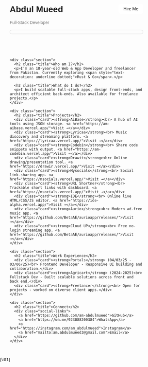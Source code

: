 <!DOCTYPE html>
<html lang="en" data-theme="dark">
<head>
  <meta charset="UTF-8" />
  <meta name="viewport" content="width=device-width, initial-scale=1.0" />
  <title>Abdul Mueed</title>
  <link rel="icon" href="/favicon.ico" />
  <link href="https://fonts.googleapis.com/css2?family=Geist:wght@100..900&family=Bricolage+Grotesque:opsz,wght@12..96,200..800&display=swap" rel="stylesheet">
  <script>
        // Load saved theme
    window.addEventListener('DOMContentLoaded', () => {
      const savedTheme = localStorage.getItem('theme') || 'dark';
      document.documentElement.setAttribute('data-theme', savedTheme);
    });
  </script>
  <style>
    :root {
      --bg-dark: #000;
      --text-dark: #fff;
      --bg-light: #f9f9f9;
      --text-light: #111;
      --accent: #6366f1;
      --transition: 0.3s ease;
      --font-sans: "Geist", sans-serif;
      --font-alt: "Bricolage Grotesque", sans-serif;
    }

    html[data-theme="dark"] {
      background-color: var(--bg-dark);
      color: var(--text-dark);
    }

    html[data-theme="light"] {
      background-color: var(--bg-light);
      color: var(--text-light);
    }

    body {
      margin: 0;
      padding: 0;
      font-family: var(--font-sans);
      transition: background-color var(--transition), color var(--transition);
    }

    a {
      color: inherit;
      text-decoration: underline dotted;
      transition: color var(--transition);
    }

    .theme-toggle {
      cursor: pointer;
      padding: 6px 12px;
      border-radius: 8px;
      font-size: 14px;
      border: 1px solid #ccc;
      background-color: transparent;
      transition: all var(--transition);
    }

    .theme-toggle:hover {
      background-color: rgba(255, 255, 255, 0.1);
    }

    .container {
      max-width: 600px;
      margin: 0 auto;
      padding: 2rem;
      display: flex;
      flex-direction: column;
      gap: 4rem;
    }

    .header, .section {
      display: flex;
      flex-direction: column;
      gap: 1rem;
    }

    .title {
      font-family: var(--font-alt);
      font-weight: 700;
    }

    .subtitle {
      font-weight: 300;
      color: gray;
    }

    .card {
      background-color: rgba(255, 255, 255, 0.05);
      padding: 1rem;
      border-radius: 12px;
      transition: background-color var(--transition);
    }

    .card:hover {
      background-color: rgba(255, 255, 255, 0.1);
    }

    .social-links a {
      margin-right: 1rem;
    }

    .button {
      background: #fff;
      color: #000;
      padding: 0.5rem 1rem;
      border-radius: 8px;
      text-decoration: none;
      font-weight: 500;
      transition: all var(--transition);
    }

    .button:hover {
      background-color: #eee;
    }

    html[data-theme="light"] .button {
      background: #111;
      color: #fff;
    }

    html[data-theme="light"] .button:hover {
      background-color: #222;
    }
  </style>
</head>

<body>
  <div class="container">
    <div class="header">
      <div style="display: flex; justify-content: space-between; align-items: center;">
        <div>
          <h1 class="title">Abdul Mueed</h1>
          <span class="subtitle">Full-Stack Developer</span>
        </div>
        <a class="button" href="https://wa.me/923088200384">Hire Me</a>
      </div>
      <button class="theme-toggle" onclick="toggleTheme()"></button>
    </div>

    <div class="section">
      <h2 class="title">Who am I?</h2>
      <p>I’m an 18-year-old Web & App Developer and freelancer from Pakistan. Currently exploring <span style="text-decoration: underline dotted;">Rust & Go</span>.</p>

      <h2 class="title">What do I do?</h2>
      <p>I build scalable full-stack apps, design front-ends, and architect efficient back-ends. Also available for freelance projects.</p>
    </div>

    <div class="section">
      <h2 class="title">Projects</h2>
      <div class="card"><strong>AiBase</strong><br> A hub of AI tools using JSON storage. <a href="https://am-aibase.vercel.app/">Visit →</a></div>
      <div class="card"><strong>Lyricaa</strong><br> Music discovery and streaming platform. <a href="https://lyricaa.vercel.app/">Visit →</a></div>
      <div class="card"><strong>Codebin</strong><br> Share code snippets with output. <a href="https://am-codebin.vercel.app/">Visit →</a></div>
      <div class="card"><strong>Drawit</strong><br> Online drawing/presentation tool. <a href="https://drawir.vercel.app/">Visit →</a></div>
      <div class="card"><strong>Mysocials</strong><br> Social link-sharing app. <a href="https://msocials.vercel.app/">Visit →</a></div>
      <div class="card"><strong>URL Shortner</strong><br> Trackable short links with dashboard. <a href="https://msocials.vercel.app/">Visit →</a></div>
      <div class="card"><strong>IDE</strong><br> Online live HTML/CSS/JS editor. <a href="https://ide-alpha.vercel.app/">Visit →</a></div>
      <div class="card"><strong>Aurio</strong><br> Modern ad-free music app. <a href="https://github.com/BetaAE/aurioapp/releases/">Visit →</a></div>
      <div class="card"><strong>Cloud UP</strong><br> Free no-login streaming app. <a href="https://github.com/BetaAE/aurioapp/releases/">Visit →</a></div>
    </div>

    <div class="section">
      <h2 class="title">Work Experience</h2>
      <div class="card"><strong>Portals</strong> (04/03/25 - 03/06/25)<br> Frontend Developer - Responsive UI building and collaboration.</div>
      <div class="card"><strong>Agricart</strong> (2024-2025)<br> Fullstack Dev - Built scalable solutions across front and back end.</div>
      <div class="card"><strong>Freelancer</strong><br> Open for projects - worked on diverse client apps.</div>
    </div>

    <div class="section">
      <h2 class="title">Connect</h2>
      <div class="social-links">
        <a href="https://github.com/am-abdulmueed">GitHub</a>
        <a href="https://wa.me/923088200384">WhatsApp</a>
        <a href="https://instagram.com/am_abdulmueed">Instagram</a>
        <a href="mailto:am.abdulmueed3@gmail.com">Email</a>
      </div>
    </div>
  </div>
</body>
</html>
{\rtf1}